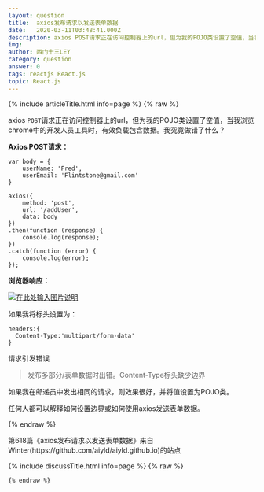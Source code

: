 ```yaml
---
layout: question
title:  axios发布请求以发送表单数据
date:   2020-03-11T03:48:41.000Z
description: axios POST请求正在访问控制器上的url，但为我的POJO类设置了空值，当我浏览chrome中的开发人员工具时，有效负载包含数据。我究竟做错了什么...
img: 
author: 西门十三LEY
category: question
answer: 0
tags: reactjs React.js
topic: React.js
---
```

<div class="article-root">
  <div class="article">
    {% include articleTitle.html info=page %}
    {% raw %}
    <div class="article-content"><p><font style="vertical-align: inherit;"><font style="vertical-align: inherit;">axios </font></font><code>POST</code><font style="vertical-align: inherit;"><font style="vertical-align: inherit;">请求正在访问控制器上的url，但为我的POJO类设置了空值，当我浏览chrome中的开发人员工具时，有效负载包含数据。</font><font style="vertical-align: inherit;">我究竟做错了什么？</font></font></p>

<p><strong><font style="vertical-align: inherit;"><font style="vertical-align: inherit;">Axios POST请求：</font></font></strong></p>

<pre><code>var body = {<font></font>
    userName: 'Fred',<font></font>
    userEmail: 'Flintstone@gmail.com'<font></font>
}<font></font>
<font></font>
axios({<font></font>
    method: 'post',<font></font>
    url: '/addUser',<font></font>
    data: body<font></font>
})<font></font>
.then(function (response) {<font></font>
    console.log(response);<font></font>
})<font></font>
.catch(function (error) {<font></font>
    console.log(error);<font></font>
});<font></font>
</code></pre>

<p><strong><font style="vertical-align: inherit;"><font style="vertical-align: inherit;">浏览器响应：</font></font></strong></p>

<p><a href="https://www.samyoc.com//uploads/users/8106/images/thumbnails/1583898521532.png" data-src="https://www.samyoc.com//uploads/users/8106/images/1583898521532.png" rel="noreferrer"><img src="https://i.stack.imgur.com/FKTOx.png" alt="在此处输入图片说明"></a></p>

<p><font style="vertical-align: inherit;"><font style="vertical-align: inherit;">如果我将标头设置为：</font></font></p>

<pre><code>headers:{<font></font>
  Content-Type:'multipart/form-data'<font></font>
}<font></font>
</code></pre>

<p><font style="vertical-align: inherit;"><font style="vertical-align: inherit;">请求引发错误</font></font></p>

<blockquote>
  <p><font style="vertical-align: inherit;"><font style="vertical-align: inherit;">发布多部分/表单数据时出错。</font><font style="vertical-align: inherit;">Content-Type标头缺少边界</font></font></p>
</blockquote>

<p><font style="vertical-align: inherit;"><font style="vertical-align: inherit;">如果我在邮递员中发出相同的请求，则效果很好，并将值设置为POJO类。</font></font></p>

<p><font style="vertical-align: inherit;"><font style="vertical-align: inherit;">任何人都可以解释如何设置边界或如何使用axios发送表单数据。</font></font></p></div>
    {% endraw %}
  </div>
  <p class="winter_mark">第618篇《axios发布请求以发送表单数据》来自Winter(https://github.com/aiyld/aiyld.github.io)的站点</p>
  <div class="discuss-wrapper">
    {% include discussTitle.html info=page %}
    {% raw %}
    
    {% endraw %}
  </div>
<div>

